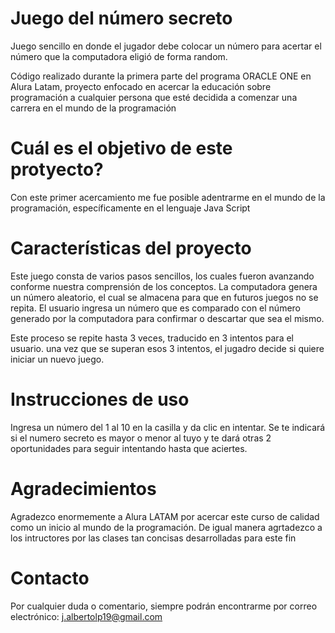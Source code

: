 # Juego del número secreto

Juego sencillo en donde el jugador debe colocar un número para acertar el número que la computadora eligió de forma random.

Código realizado durante la primera parte del programa ORACLE ONE en Alura Latam, proyecto enfocado en acercar la educación sobre programación a cualquier persona que esté decidida a comenzar una carrera en el mundo de la programación

# Cuál es el objetivo de este protyecto?

Con este primer acercamiento me fue posible adentrarme en el mundo de la programación, específicamente en el lenguaje Java Script

# Características del proyecto

Este juego consta de varios pasos sencillos, los cuales fueron avanzando conforme nuestra comprensión de los conceptos.
La computadora genera un número aleatorio, el cual se almacena para que en futuros juegos no se repita. 
El usuario ingresa un número que es comparado con el número generado por la computadora para confirmar o descartar que sea el mismo.

Este proceso se repite hasta 3 veces, traducido en 3 intentos para el usuario. una vez que se superan esos 3 intentos, el jugadro decide si quiere iniciar un nuevo juego.

# Instrucciones de uso

Ingresa un número del 1 al 10 en la casilla y da clic en intentar. Se te indicará si el numero secreto es mayor o menor al tuyo y te dará otras 2 oportunidades para seguir intentando hasta que aciertes.

# Agradecimientos

Agradezco enormemente a Alura LATAM por acercar este curso de calidad como un inicio al mundo de la programación. De igual manera agrtadezco a los intructores por las clases tan concisas desarrolladas para este fin

# Contacto

Por cualquier duda o comentario, siempre podrán encontrarme por correo electrónico: j.albertolp19@gmail.com
